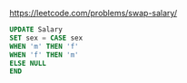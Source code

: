 https://leetcode.com/problems/swap-salary/

```sql
UPDATE Salary
SET sex = CASE sex
WHEN 'm' THEN 'f'
WHEN 'f' THEN 'm'
ELSE NULL
END
```